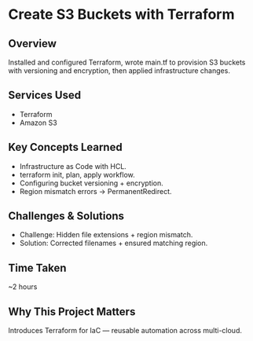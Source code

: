 # Create S3 Buckets with Terraform

## Overview
Installed and configured Terraform, wrote main.tf to provision S3 buckets with versioning and encryption, then applied infrastructure changes.

## Services Used
- Terraform  
- Amazon S3  

## Key Concepts Learned
- Infrastructure as Code with HCL.  
- terraform init, plan, apply workflow.  
- Configuring bucket versioning + encryption.  
- Region mismatch errors → PermanentRedirect.  

## Challenges & Solutions
- Challenge: Hidden file extensions + region mismatch.  
- Solution: Corrected filenames + ensured matching region.  

## Time Taken
~2 hours  

## Why This Project Matters
Introduces Terraform for IaC — reusable automation across multi-cloud.
